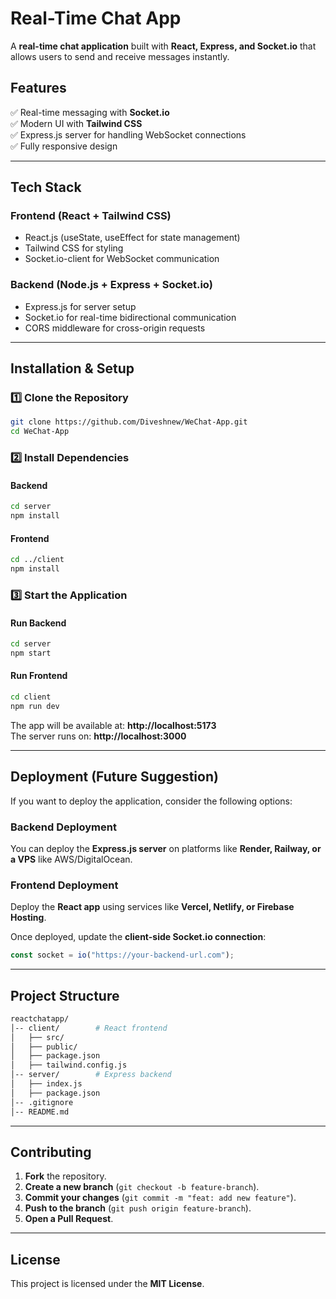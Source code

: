 # **Real-Time Chat App**

A **real-time chat application** built with **React, Express, and Socket.io** that allows users to send and receive messages instantly.

## **Features**

✅ Real-time messaging with **Socket.io**  
✅ Modern UI with **Tailwind CSS**  
✅ Express.js server for handling WebSocket connections  
✅ Fully responsive design  

---

## **Tech Stack**

### **Frontend (React + Tailwind CSS)**
- React.js (useState, useEffect for state management)
- Tailwind CSS for styling
- Socket.io-client for WebSocket communication

### **Backend (Node.js + Express + Socket.io)**
- Express.js for server setup
- Socket.io for real-time bidirectional communication
- CORS middleware for cross-origin requests

---

## **Installation & Setup**

### **1️⃣ Clone the Repository**
```sh
git clone https://github.com/Diveshnew/WeChat-App.git
cd WeChat-App
```

### **2️⃣ Install Dependencies**
#### **Backend**
```sh
cd server
npm install
```

#### **Frontend**
```sh
cd ../client
npm install
```

### **3️⃣ Start the Application**
#### **Run Backend**
```sh
cd server
npm start
```

#### **Run Frontend**
```sh
cd client
npm run dev
```

The app will be available at: **http://localhost:5173**  
The server runs on: **http://localhost:3000**

---

## **Deployment (Future Suggestion)**
If you want to deploy the application, consider the following options:

### **Backend Deployment**
You can deploy the **Express.js server** on platforms like **Render, Railway, or a VPS** like AWS/DigitalOcean.

### **Frontend Deployment**
Deploy the **React app** using services like **Vercel, Netlify, or Firebase Hosting**.

Once deployed, update the **client-side Socket.io connection**:
```jsx
const socket = io("https://your-backend-url.com");
```

---

## **Project Structure**
```sh
reactchatapp/
│-- client/        # React frontend
│   ├── src/
│   ├── public/
│   ├── package.json
│   ├── tailwind.config.js
│-- server/        # Express backend
│   ├── index.js
│   ├── package.json
│-- .gitignore
│-- README.md
```

---

## **Contributing**
1. **Fork** the repository.
2. **Create a new branch** (`git checkout -b feature-branch`).
3. **Commit your changes** (`git commit -m "feat: add new feature"`).
4. **Push to the branch** (`git push origin feature-branch`).
5. **Open a Pull Request**.

---

## **License**
This project is licensed under the **MIT License**.

